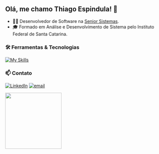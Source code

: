 ## Olá, me chamo Thiago Espindula! 👋

- 👨‍💻 Desenvolvedor de Software na [Senior Sistemas](https://www.senior.com.br/).
- 🎓 Formado em Análise e Desenvolvimento de Sistema pelo Instituto Federal de Santa Catarina.
  
### 🛠️ Ferramentas & Tecnologias

[![My Skills](https://skillicons.dev/icons?i=java,spring,postgresql,docker,rabbitmq,git,aws)](https://skillicons.dev)

### 📫 Contato
[![LinkedIn](https://img.shields.io/badge/LinkedIn-%230077B5.svg?logo=linkedin&logoColor=white)](https://www.linkedin.com/in/thiago-espindula/) [![email](https://img.shields.io/badge/Email-D14836?logo=gmail&logoColor=white)](mailto:thiagoespindula00@gmail.com) 

<img height="180em" src="https://github-readme-stats.vercel.app/api/top-langs/?username=thiagoespindula00&layout=compact&langs_count=6&theme=dracula"/>
